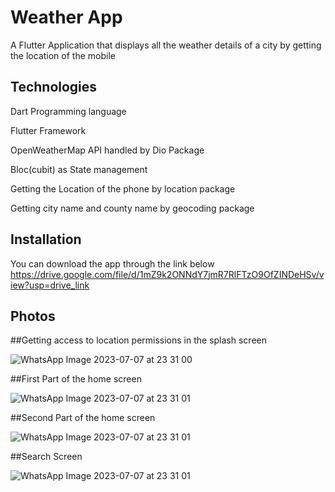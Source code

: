 # Weather App

A Flutter Application that displays all the weather details of a city by getting the location of the mobile

## Technologies 

Dart Programming language

Flutter Framework

OpenWeatherMap API handled by Dio Package

Bloc(cubit) as State management

Getting the Location of the phone by location package

Getting city name and county name by geocoding package

## Installation

You can download the app through the link below
https://drive.google.com/file/d/1mZ9k2ONNdY7jmR7RlFTzO9OfZINDeHSv/view?usp=drive_link

## Photos

##Getting access to location permissions in the splash screen

![WhatsApp Image 2023-07-07 at 23 31 00](https://github.com/Shehab611/weather_app/assets/77563526/068fdab9-96cb-4b0d-b8fa-bce934ee2556)   

##First Part of the home screen

![WhatsApp Image 2023-07-07 at 23 31 01](https://github.com/Shehab611/weather_app/assets/77563526/77ae0f0c-2d42-40a1-aa2e-d41efd790c79)

##Second Part of the home screen

![WhatsApp Image 2023-07-07 at 23 31 01](https://github.com/Shehab611/weather_app/assets/77563526/f533ef0b-8b55-482f-a9dc-1652ca2b51e2)

##Search Screen

![WhatsApp Image 2023-07-07 at 23 31 01](https://github.com/Shehab611/weather_app/assets/77563526/3d765287-52de-487a-8e04-ce77fb704ef6)


